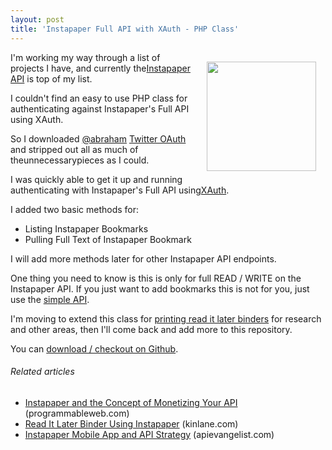```yaml
---
layout: post
title: 'Instapaper Full API with XAuth - PHP Class'
---
```

<a title="Instapaper API" href="http://www.instapaper.com/api/full"><img style="padding: 15px;" src="http://kinlane-productions.s3.amazonaws.com/instapaper.png" alt="" width="175" align="right" /></a>I'm working my way through a list of projects I have, and currently the<a title="Instapaper API" href="http://www.instapaper.com/api/full">Instapaper API</a> is top of my list.<p></p>
I couldn't find an easy to use PHP class for authenticating against Instapaper's Full API using XAuth.<p></p>
So I downloaded <a title="@abraham" href="http://twitter.com/#!/abraham">@abraham</a> <a title="Twitter OAuth" href="https://github.com/abraham/twitteroauth">Twitter OAuth</a> and stripped out all as much of theunnecessarypieces as I could.<p></p>
I was quickly able to get it up and running authenticating with Instapaper's Full API using<a title="XAuth" href="http://xauth.org/">XAuth</a>.<p></p>
I added two basic methods for:
<ul class="mainlist">
	<li>Listing Instapaper Bookmarks</li>
	<li>Pulling Full Text of Instapaper Bookmark</li>
</ul>
I will add more methods later for other Instapaper API endpoints.<p></p>
One thing you need to know is this is only for full READ / WRITE on the Instapaper API. If you just want to add bookmarks this is not for you, just use the <a title="simple API" href="http://www.instapaper.com/api/simple">simple API</a>.<p></p>
I'm moving to extend this class for <a title="printing read it later binders" href="http://developer.mimeo.com/projects/idea_detail.php?ID=13">printing read it later binders</a> for research and other areas, then I'll come back and add more to this repository.<p></p>
You can <a title="download / checkout on Github" href="https://github.com/kinlane/InstapaperXAuth">download / checkout on Github</a>.
<h6 class="zemanta-related-title" style="font-size: 1em;">Related articles</h6>
<ul class="zemanta-article-ul">
	<li class="zemanta-article-ul-li"><a href="http://blog.programmableweb.com/2011/04/07/instapaper-and-the-concept-of-monetizing-your-api/">Instapaper and the Concept of Monetizing Your API</a> (programmableweb.com)</li>
	<li class="zemanta-article-ul-li"><a href="http://www.kinlane.com/2011/05/read-it-later-binder-using-instapaper/">Read It Later Binder Using Instapaper</a> (kinlane.com)</li>
	<li class="zemanta-article-ul-li"><a href="http://blog.apievangelist.com/2011/04/28/instapaper-mobile-app-and-api-strategy/">Instapaper Mobile App and API Strategy</a> (apievangelist.com)</li>
</ul>
